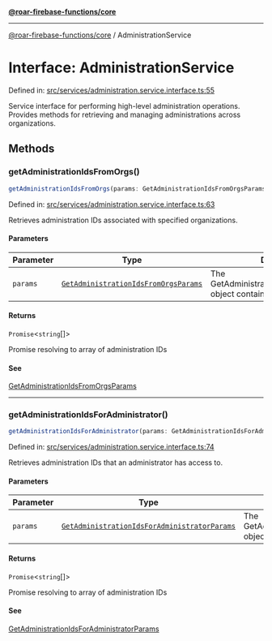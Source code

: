 [**@roar-firebase-functions/core**](../README.md)

---

[@roar-firebase-functions/core](../README.md) / AdministrationService

# Interface: AdministrationService

Defined in: [src/services/administration.service.interface.ts:55](src/src/services/administration.service.interface.ts#55)

Service interface for performing high-level administration operations.
Provides methods for retrieving and managing administrations across organizations.

## Methods

### getAdministrationIdsFromOrgs()

```ts
getAdministrationIdsFromOrgs(params: GetAdministrationIdsFromOrgsParams): Promise<string[]>;
```

Defined in: [src/services/administration.service.interface.ts:63](src/src/services/administration.service.interface.ts#63)

Retrieves administration IDs associated with specified organizations.

#### Parameters

| Parameter | Type                                                                          | Description                                                                |
| --------- | ----------------------------------------------------------------------------- | -------------------------------------------------------------------------- |
| `params`  | [`GetAdministrationIdsFromOrgsParams`](GetAdministrationIdsFromOrgsParams.md) | The GetAdministrationIdsFromOrgsParams object containing query parameters. |

#### Returns

`Promise`\<`string`[]\>

Promise resolving to array of administration IDs

#### See

[GetAdministrationIdsFromOrgsParams](GetAdministrationIdsFromOrgsParams.md)

---

### getAdministrationIdsForAdministrator()

```ts
getAdministrationIdsForAdministrator(params: GetAdministrationIdsForAdministratorParams): Promise<string[]>;
```

Defined in: [src/services/administration.service.interface.ts:74](src/src/services/administration.service.interface.ts#74)

Retrieves administration IDs that an administrator has access to.

#### Parameters

| Parameter | Type                                                                                          | Description                                                                        |
| --------- | --------------------------------------------------------------------------------------------- | ---------------------------------------------------------------------------------- |
| `params`  | [`GetAdministrationIdsForAdministratorParams`](GetAdministrationIdsForAdministratorParams.md) | The GetAdministrationIdsForAdministratorParams object containing query parameters. |

#### Returns

`Promise`\<`string`[]\>

Promise resolving to array of administration IDs

#### See

[GetAdministrationIdsForAdministratorParams](GetAdministrationIdsForAdministratorParams.md)
